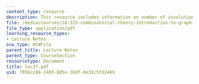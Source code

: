 ```yaml
---
content_type: resource
description: This resource includes information on number of involutions in Sn.
file: /media/courses/18-315-combinatorial-theory-introduction-to-graph-theory-extremal-and-enumerative-combinatorics-spring-2005/785bcc862403805e369f0e31c5fd2469_lec37.pdf
file_type: application/pdf
learning_resource_types:
- Lecture Notes
ocw_type: OCWFile
parent_title: Lecture Notes
parent_type: CourseSection
resourcetype: Document
title: lec37.pdf
uid: 785bcc86-2403-805e-369f-0e31c5fd2469
---
```

